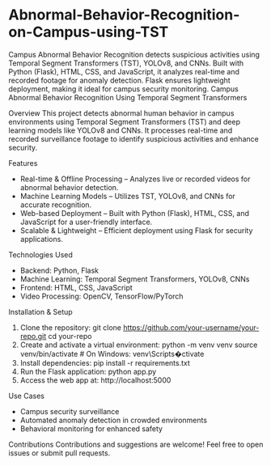 # Abnormal-Behavior-Recognition-on-Campus-using-TST
Campus Abnormal Behavior Recognition detects suspicious activities using Temporal Segment Transformers (TST), YOLOv8, and CNNs. Built with Python (Flask), HTML, CSS, and JavaScript, it analyzes real-time and recorded footage for anomaly detection. Flask ensures lightweight deployment, making it ideal for campus security monitoring.
Campus Abnormal Behavior Recognition Using Temporal Segment Transformers

Overview
This project detects abnormal human behavior in campus environments using Temporal Segment Transformers (TST) and deep learning models like YOLOv8 and CNNs. It processes real-time and recorded surveillance footage to identify suspicious activities and enhance security.

Features
- Real-time & Offline Processing – Analyzes live or recorded videos for abnormal behavior detection.
- Machine Learning Models – Utilizes TST, YOLOv8, and CNNs for accurate recognition.
- Web-based Deployment – Built with Python (Flask), HTML, CSS, and JavaScript for a user-friendly interface.
- Scalable & Lightweight – Efficient deployment using Flask for security applications.

Technologies Used
- Backend: Python, Flask
- Machine Learning: Temporal Segment Transformers, YOLOv8, CNNs
- Frontend: HTML, CSS, JavaScript
- Video Processing: OpenCV, TensorFlow/PyTorch

Installation & Setup
1. Clone the repository:
git clone https://github.com/your-username/your-repo.git
cd your-repo
2. Create and activate a virtual environment:
python -m venv venv
source venv/bin/activate # On Windows: venv\Scripts�ctivate
3. Install dependencies:
pip install -r requirements.txt
4. Run the Flask application:
python app.py
5. Access the web app at:
http://localhost:5000

Use Cases
- Campus security surveillance
- Automated anomaly detection in crowded environments
- Behavioral monitoring for enhanced safety

Contributions
Contributions and suggestions are welcome! Feel free to open issues or submit pull requests.

